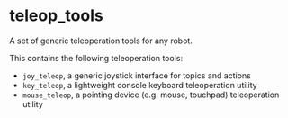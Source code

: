 teleop_tools
============

A set of generic teleoperation tools for any robot.

This contains the following teleoperation tools:

* `joy_teleop`, a generic joystick interface for topics and actions
* `key_teleop`, a lightweight console keyboard teleoperation utility
* `mouse_teleop`, a pointing device (e.g. mouse, touchpad) teleoperation utility
